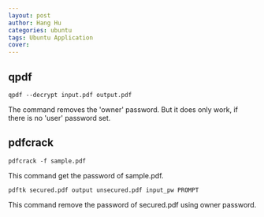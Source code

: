```yaml
---
layout: post
author: Hang Hu
categories: ubuntu
tags: Ubuntu Application 
cover: 
---
```


## qpdf

```
qpdf --decrypt input.pdf output.pdf
``` 
The command removes the 'owner' password. But it does only work, if there is no 'user' password set.
## pdfcrack

```
pdfcrack -f sample.pdf
```
This command get the password of sample.pdf.
```
pdftk secured.pdf output unsecured.pdf input_pw PROMPT 
```
This command remove the password of secured.pdf using owner password.
